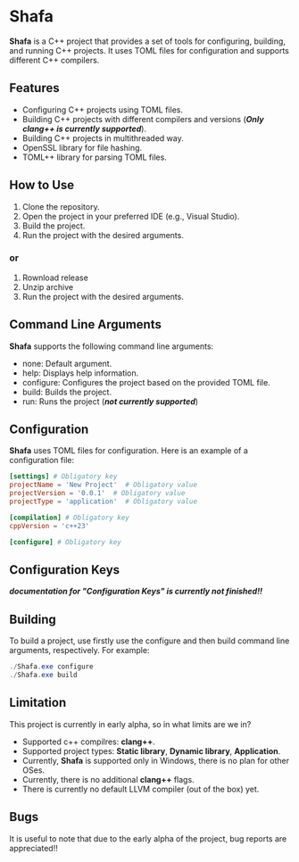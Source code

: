 # Shafa

**Shafa** is a C++ project that provides a set of tools for configuring, building, and running C++ projects. It uses TOML files for configuration and supports different C++ compilers.

## Features
-	Configuring C++ projects using TOML files.
-	Building C++ projects with different compilers and versions (***Only clang++ is currently supported***).
-	Building C++ projects in multithreaded way.
-	OpenSSL library for file hashing.
-	TOML++ library for parsing TOML files.

## How to Use
1.	Clone the repository.
2.	Open the project in your preferred IDE (e.g., Visual Studio).
3.	Build the project.
4.	Run the project with the desired arguments.
### or
1. Rownload release
2. Unzip archive
3. Run the project with the desired arguments.

## Command Line Arguments
**Shafa** supports the following command line arguments:
-	none: Default argument.
-	help: Displays help information.
-	configure: Configures the project based on the provided TOML file.
-	build: Builds the project.
-	run: Runs the project (***not currently supported***)

## Configuration
**Shafa** uses TOML files for configuration. Here is an example of a configuration file:
``` Toml
[settings] # Obligatory key
projectName = 'New Project'  # Obligatory value 
projectVersion = '0.0.1'  # Obligatory value 
projectType = 'application'  # Obligatory value 

[compilation] # Obligatory key
cppVersion = 'c++23'

[configure] # Obligatory key
```

## Configuration Keys
***documentation for "Configuration Keys" is currently not finished!!***

## Building
To build a project, use firstly use the configure and then build command line arguments, respectively. For example:

``` powershell
./Shafa.exe configure
./Shafa.exe build
```

## Limitation
This project is currently in early alpha, so in what limits are we in?
- Supported c++ compilres: **clang++**.
- Supported project types: **Static library**, **Dynamic library**, **Application**.
- Currently, **Shafa** is supported only in Windows, there is no plan for other OSes.
- Currently, there is no additional **clang++** flags.
- There is currently no default LLVM compiler (out of the box) yet.

## Bugs
It is useful to note that due to the early alpha of the project, bug reports are appreciated!!